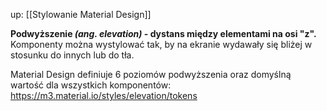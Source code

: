 up: [[Stylowanie Material Design]]

**Podwyższenie _(ang. elevation)_ - dystans między elementami na osi "z".** Komponenty można wystylować tak, by na ekranie wydawały się bliżej w stosunku do innych lub do tła.

Material Design definiuje 6 poziomów podwyższenia oraz domyślną wartość dla wszystkich komponentów: https://m3.material.io/styles/elevation/tokens